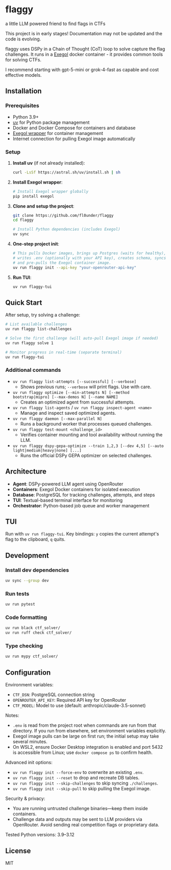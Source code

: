 # flaggy
a little LLM powered friend to find flags in CTFs

This project is in early stages! Documentation may not be updated and the code is evolving.

flaggy uses DSPy in a Chain of Thought (CoT) loop to solve capture the flag challenges.
It runs in a [Exegol](https://exegol.com/) docker container - it provides common tools for solving CTFs.

I recommend starting with gpt-5-mini or grok-4-fast as capable and cost effective models.

## Installation

### Prerequisites
- Python 3.9+
- [uv](https://github.com/astral-sh/uv) for Python package management
- Docker and Docker Compose for containers and database
- [Exegol wrapper](https://exegol.readthedocs.io/) for container management
- Internet connection for pulling Exegol image automatically

### Setup

1. **Install uv** (if not already installed):
   ```bash
   curl -LsSf https://astral.sh/uv/install.sh | sh
   ```

2. **Install Exegol wrapper**:
   ```bash
   # Install Exegol wrapper globally
   pip install exegol
   ```

3. **Clone and setup the project**:
   ```bash
   git clone https://github.com/fl0under/flaggy
   cd flaggy
   
   # Install Python dependencies (includes Exegol)
   uv sync
   ```

4. **One-step project init**:
   ```bash
   # This pulls Docker images, brings up Postgres (waits for healthy),
   # writes .env (optionally with your API key), creates schema, syncs challenges,
   # and pre-pulls the Exegol container image.
   uv run flaggy init --api-key "your-openrouter-api-key"
   ```

5. **Run TUI**:
   ```bash
   uv run flaggy-tui
   ```

## Quick Start

After setup, try solving a challenge:

```bash
# List available challenges
uv run flaggy list-challenges

# Solve the first challenge (will auto-pull Exegol image if needed)
uv run flaggy solve 1

# Monitor progress in real-time (separate terminal)
uv run flaggy-tui
```

### Additional commands

- `uv run flaggy list-attempts [--successful] [--verbose]`
  - Shows previous runs; `--verbose` will print flags. Use with care.
- `uv run flaggy optimize [--min-attempts N] [--method bootstrap|mipro] [--max-demos N] [--name NAME]`
  - Creates an optimized agent from successful attempts.
- `uv run flaggy list-agents` / `uv run flaggy inspect-agent <name>`
  - Manage and inspect saved optimized agents.
- `uv run flaggy daemon [--max-parallel N]`
  - Runs a background worker that processes queued challenges.
- `uv run flaggy test-mount <challenge_id>`
  - Verifies container mounting and tool availability without running the LLM.
- `uv run flaggy dspy-gepa-optimize --train 1,2,3 [--dev 4,5] [--auto light|medium|heavy|none] [...]`
  - Runs the official DSPy GEPA optimizer on selected challenges.

## Architecture

- **Agent**: DSPy-powered LLM agent using OpenRouter
- **Containers**: Exegol Docker containers for isolated execution
- **Database**: PostgreSQL for tracking challenges, attempts, and steps
- **TUI**: Textual-based terminal interface for monitoring
- **Orchestrator**: Python-based job queue and worker management

## TUI

Run with `uv run flaggy-tui`. Key bindings: `y` copies the current attempt's flag to the clipboard, `q` quits.

## Development

### Install dev dependencies
```bash
uv sync --group dev
```

### Run tests
```bash
uv run pytest
```

### Code formatting
```bash
uv run black ctf_solver/
uv run ruff check ctf_solver/
```

### Type checking
```bash
uv run mypy ctf_solver/
```

## Configuration

Environment variables:
- `CTF_DSN`: PostgreSQL connection string
- `OPENROUTER_API_KEY`: Required API key for OpenRouter
- `CTF_MODEL`: Model to use (default: anthropic/claude-3.5-sonnet)

Notes:
- `.env` is read from the project root when commands are run from that directory. If you run from elsewhere, set environment variables explicitly.
- Exegol image pulls can be large on first run; the initial setup may take several minutes.
- On WSL2, ensure Docker Desktop integration is enabled and port 5432 is accessible from Linux; use `docker compose ps` to confirm health.

Advanced init options:
- `uv run flaggy init --force-env` to overwrite an existing `.env`.
- `uv run flaggy init --reset` to drop and recreate DB tables.
- `uv run flaggy init --skip-challenges` to skip syncing `./challenges`.
- `uv run flaggy init --skip-pull` to skip pulling the Exegol image.

Security & privacy:
- You are running untrusted challenge binaries—keep them inside containers.
- Challenge data and outputs may be sent to LLM providers via OpenRouter. Avoid sending real competition flags or proprietary data.

Tested Python versions: 3.9–3.12

## License

MIT